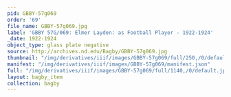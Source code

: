 ```yaml
---
pid: GBBY-57g069
order: '69'
file_name: GBBY-57g069.jpg
label: 'GBBY 57G/069: Elmer Layden: as Football Player - 1922-1924'
_date: 1922-1924
object_type: glass plate negative
source: http://archives.nd.edu/Bagby/GBBY-57g069.jpg
thumbnail: "/img/derivatives/iiif/images/GBBY-57g069/full/250,/0/default.jpg"
manifest: "/img/derivatives/iiif/images/GBBY-57g069/manifest.json"
full: "/img/derivatives/iiif/images/GBBY-57g069/full/1140,/0/default.jpg"
layout: bagby_item
collection: bagby
---
```

